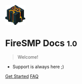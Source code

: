 ![logo](_media/fsmp.png)

# FireSMP Docs <small>1.0</small>

> Welcome!

- Support is always here ;)

[Get Started](#homepage) [FAQ](docs.firesmpmcbe.com/#/faq)
